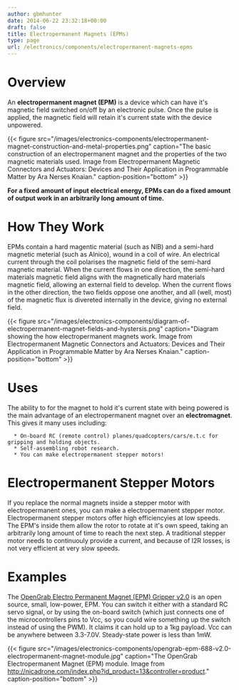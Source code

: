 ```yaml
---
author: gbmhunter
date: 2014-06-22 23:32:18+00:00
draft: false
title: Electropermanent Magnets (EPMs)
type: page
url: /electronics/components/electropermanent-magnets-epms
---
```


# Overview





An **electropermanent magnet (EPM)** is a device which can have it's magnetic field switched on/off by an electronic pulse. Once the pulse is applied, the magnetic field will retain it's current state with the device unpowered.





{{< figure src="/images/electronics-components/electropermanent-magnet-construction-and-metal-properties.png" caption="The basic construction of an electropermanent magnet and the properties of the two magnetic materials used. Image from Electropermanent Magnetic Connectors and Actuators: Devices and Their Application in Programmable Matter by Ara Nerses Knaian." caption-position="bottom"  >}}





**For a fixed amount of input electrical energy, EPMs can do a fixed amount of output work in an arbitrarily long amount of time.**





# How They Work





EPMs contain a hard magentic material (such as NIB) and a semi-hard magnetic meterial (such as Alnico), wound in a coil of wire. An electrical current through the coil polarises the magnetic field of the semi-hard magnetic material. When the current flows in one direction, the semi-hard materials magnetic field aligns with the magnetically hard materials magnetic field, allowing an external field to develop. When the current flows in the other direction, the two fields oppose one another, and all (well, most) of the magnetic flux is divereted internally in the device, giving no external field.





{{< figure src="/images/electronics-components/diagram-of-electropermanent-magnet-fields-and-hystersis.png" caption="Diagram showing the how electropermanent magnets work. Image from Electropermanent Magnetic Connectors and Actuators: Devices and Their Application in Programmable Matter by Ara Nerses Knaian." caption-position="bottom"  >}}





# Uses





The ability to for the magnet to hold it's current state with being powered is the main advantage of an electropermanent magnet over an **electromagnet**. This gives it many uses including:






	  * On-board RC (remote control) planes/quadcopters/cars/e.t.c for gripping and holding objects.
	  * Self-assembling robot research.
	  * You can make electropermanent stepper motors!




# Electropermanent Stepper Motors





If you replace the normal magnets inside a stepper motor with electropermanent ones, you can make a electropermanent stepper motor. Electropermanent stepper motors offer high efficiencyies at low speeds. The EPM's inside them allow the rotor to rotate at it's own speed, taking an arbitrarily long amount of time to reach the next step. A traditional stepper motor needs to continuouly provide a current, and because of I2R losses, is not very efficient at very slow speeds.





# Examples





The [OpenGrab Electro Permanent Magnet (EPM) Gripper v2.0](http://nicadrone.com/index.php?id_product=13&controller=product) is an open source, small, low-power, EPM. You can switch it either with a standard RC servo signal, or by using the on-board switch (which just connects one of the microcontrollers pins to Vcc, so you could wire something up the switch instead of using the PWM). It claims it can hold up to a 1kg payload. Vcc can be anywhere between 3.3-7.0V. Steady-state power is less than 1mW.





{{< figure src="/images/electronics-components/opengrab-epm-688-v2.0-electropermanent-magnet-module.jpg" caption="The OpenGrab Electropermanent Magnet (EPM) module. Image from http://nicadrone.com/index.php?id_product=13&controller=product." caption-position="bottom"  >}}
